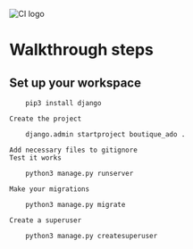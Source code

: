 ![CI logo](https://codeinstitute.s3.amazonaws.com/fullstack/ci_logo_small.png)

# Walkthrough steps


## Set up your workspace

        pip3 install django

    Create the project 

        django.admin startproject boutique_ado .
    
    Add necessary files to gitignore 
    Test it works

        python3 manage.py runserver

    Make your migrations

        python3 manage.py migrate

    Create a superuser

        python3 manage.py createsuperuser

        